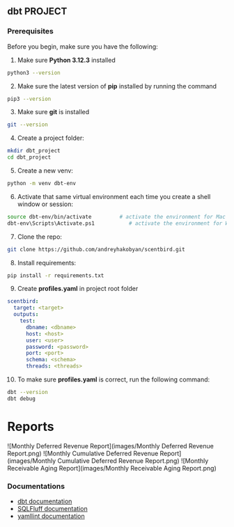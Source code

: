 ## dbt PROJECT

### Prerequisites
Before you begin, make sure you have the following:

1) Make sure **Python 3.12.3** installed
```bash
python3 --version
```
2) Make sure the latest version of **pip** installed by running the command
```bash
pip3 --version
```
3) Make sure **git** is installed
```bash
git --version
```

4) Create a project folder:
```bash
mkdir dbt_project
cd dbt_project
```
5) Create a new venv:
```bash
python -m venv dbt-env
```
6) Activate that same virtual environment each time you create a shell window or session:
```bash
source dbt-env/bin/activate         # activate the environment for Mac and Linux OR
dbt-env\Scripts\Activate.ps1           # activate the environment for Windows
```
7) Clone the repo:
```zsh
git clone https://github.com/andreyhakobyan/scentbird.git
```
8) Install requirements:
```zsh
pip install -r requirements.txt
```
9) Create **profiles.yaml** in project root folder
```yaml
scentbird:
  target: <target>
  outputs:
    test:
      dbname: <dbname>
      host: <host>
      user: <user>
      password: <password>
      port: <port>
      schema: <schema>
      threads: <threads>
```
10) To make sure **profiles.yaml** is correct, run the following command:
```zsh
dbt --version
dbt debug
```


# Reports
![Monthly Deferred Revenue Report](images/Monthly Deferred Revenue Report.png)
![Monthly Cumulative Deferred Revenue Report](images/Monthly Cumulative Deferred Revenue Report.png)
![Monthly Receivable Aging Report](images/Monthly Receivable Aging Report.png)

### Documentations
* [dbt documentation](https://docs.getdbt.com/)
* [SQLFluff documentation](https://docs.sqlfluff.com/en/stable/configuration.html)
* [yamllint documentation](https://yamllint.readthedocs.io/en/stable/)
